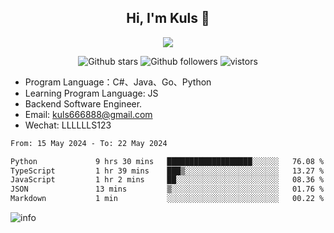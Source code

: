 <h2 align="center"> Hi, I'm Kuls 👋 </h2>
<p align="center">
    <p align="center">
        <img src=" https://avatars.githubusercontent.com/u/42165104?s=460&u=5c7fbf0bce7d4b38a15a44676e6f64b529e47598&v=4"/>
    </p>
    <p align="center">
      <img src="https://img.shields.io/github/stars/hellokuls?style=social" alt="Github stars" />
      <img src="https://img.shields.io/github/followers/hellokuls?style=social" alt="Github followers" />
      <img src="https://visitor-badge.glitch.me/badge?page_id=hellokuls.readme" alt="vistors" />
    </p>
</p>

- Program Language：C#、Java、Go、Python
- Learning Program Language: JS
- Backend Software Engineer.
- Email: kuls666888@gmail.com
- Wechat: LLLLLLS123

<!--START_SECTION:waka-->

```txt
From: 15 May 2024 - To: 22 May 2024

Python             9 hrs 30 mins   ███████████████████░░░░░░   76.08 %
TypeScript         1 hr 39 mins    ███▒░░░░░░░░░░░░░░░░░░░░░   13.27 %
JavaScript         1 hr 2 mins     ██░░░░░░░░░░░░░░░░░░░░░░░   08.36 %
JSON               13 mins         ▒░░░░░░░░░░░░░░░░░░░░░░░░   01.76 %
Markdown           1 min           ░░░░░░░░░░░░░░░░░░░░░░░░░   00.22 %
```

<!--END_SECTION:waka-->

![info](https://github-readme-stats.vercel.app/api?username=hellokuls&show_icons=true&count_private=true&hide=prs&theme=default_repocard)


